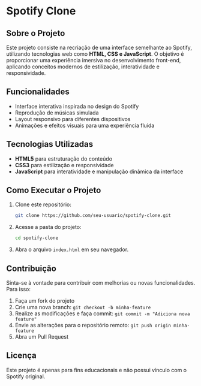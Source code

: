 # Spotify Clone

## Sobre o Projeto
Este projeto consiste na recriação de uma interface semelhante ao Spotify, utilizando tecnologias web como **HTML, CSS e JavaScript**. O objetivo é proporcionar uma experiência imersiva no desenvolvimento front-end, aplicando conceitos modernos de estilização, interatividade e responsividade.

## Funcionalidades
- Interface interativa inspirada no design do Spotify
- Reprodução de músicas simulada
- Layout responsivo para diferentes dispositivos
- Animações e efeitos visuais para uma experiência fluida

## Tecnologias Utilizadas
- **HTML5** para estruturação do conteúdo
- **CSS3** para estilização e responsividade
- **JavaScript** para interatividade e manipulação dinâmica da interface

## Como Executar o Projeto
1. Clone este repositório:
   ```bash
   git clone https://github.com/seu-usuario/spotify-clone.git
   ```
2. Acesse a pasta do projeto:
   ```bash
   cd spotify-clone
   ```
3. Abra o arquivo `index.html` em seu navegador.

## Contribuição
Sinta-se à vontade para contribuir com melhorias ou novas funcionalidades. Para isso:
1. Faça um fork do projeto
2. Crie uma nova branch: `git checkout -b minha-feature`
3. Realize as modificações e faça commit: `git commit -m "Adiciona nova feature"`
4. Envie as alterações para o repositório remoto: `git push origin minha-feature`
5. Abra um Pull Request

## Licença
Este projeto é apenas para fins educacionais e não possui vínculo com o Spotify original.


